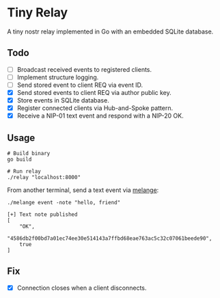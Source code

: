 # Tiny Relay

A tiny nostr relay implemented in Go with an embedded SQLite database.

## Todo

- [ ] Broadcast received events to registered clients.
- [ ] Implement structure logging.
- [ ] Send stored event to client REQ via event ID.
- [X] Send stored events to client REQ via author public key.
- [X] Store events in SQLite database.
- [X] Register connected clients via Hub-and-Spoke pattern.
- [X] Receive a NIP-01 text event and respond with a NIP-20 OK.

## Usage

```shell
# Build binary
go build

# Run relay
./relay "localhost:8000"
```

From another terminal, send a text event via [melange](https://github.com/ffiat/melange):

```shell
./melange event -note "hello, friend"

[+] Text note published
[
    "OK",
    "4586db2f00bd7a01ec74ee30e514143a7ffbd68eae763ac5c32c07061beede90",
    true
]
```

## Fix

- [X] Connection closes when a client disconnects.
